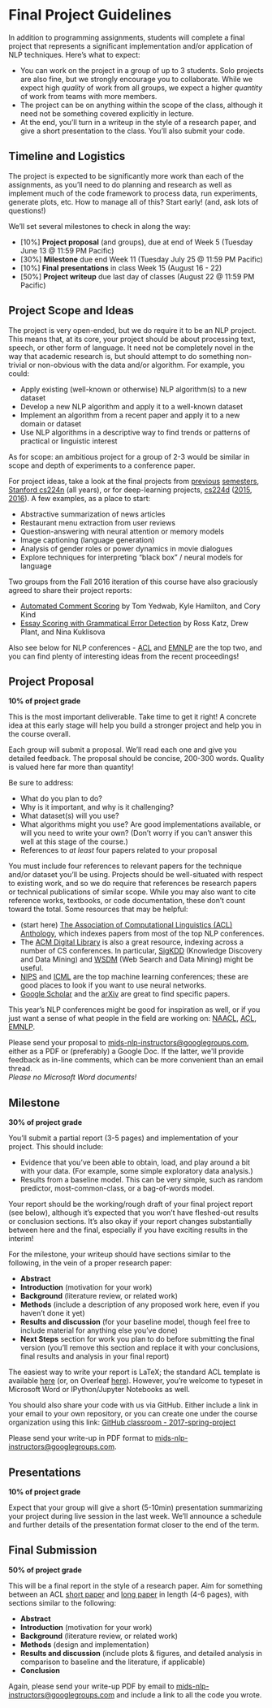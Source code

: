 # Final Project Guidelines

In addition to programming assignments, students will complete a final project that represents a significant implementation and/or application of NLP techniques. Here’s what to expect:
- You can work on the project in a group of up to 3 students. Solo projects are also fine, but we strongly encourage you to collaborate.  While we expect high _quality_ of work from all groups, we expect a higher _quantity_ of work from teams with more members.
- The project can be on anything within the scope of the class, although it need not be something covered explicitly in lecture.
- At the end, you’ll turn in a writeup in the style of a research paper, and give a short presentation to the class. You’ll also submit your code.

## Timeline and Logistics
The project is expected to be significantly more work than each of the assignments, as you’ll need to do planning and research as well as implement much of the code framework to process data, run experiments, generate plots, etc. How to manage all of this? Start early! (and, ask lots of questions!)

We’ll set several milestones to check in along the way:
- [10%] **Project proposal** (and groups), due at end of Week 5 (Tuesday June 13 @ 11:59 PM Pacific)
- [30%] **Milestone** due end Week 11 (Tuesday July 25 @ 11:59 PM Pacific)
- [10%] **Final presentations** in class Week 15 (August 16 - 22)
- [50%] **Project writeup** due last day of classes (August 22 @ 11:59 PM Pacific)

## Project Scope and Ideas
The project is very open-ended, but we do require it to be an NLP project. This means that, at its core, your project should be about processing text, speech, or other form of language. It need not be completely novel in the way that academic research is, but should attempt to do something non-trivial or non-obvious with the data and/or algorithm. For example, you could:
- Apply existing (well-known or otherwise) NLP algorithm(s) to a new dataset
- Develop a new NLP algorithm and apply it to a well-known dataset
- Implement an algorithm from a recent paper and apply it to a new domain or dataset
- Use NLP algorithms in a descriptive way to find trends or patterns of practical or linguistic interest

As for scope: an ambitious project for a group of 2-3 would be similar in scope and depth of experiments to a conference paper.

For project ideas, take a look at the final projects from [previous](example-comment-quality.pdf) [semesters](example-grammar.pdf), [Stanford cs224n](http://nlp.stanford.edu/courses/cs224n/) (all years), or for deep-learning projects, [cs224d](http://cs224d.stanford.edu/) ([2015](http://cs224d.stanford.edu/reports_2015.html), [2016](http://cs224d.stanford.edu/reports_2016.html)). A few examples, as a place to start:
- Abstractive summarization of news articles
- Restaurant menu extraction from user reviews
- Question-answering with neural attention or memory models
- Image captioning (language generation)
- Analysis of gender roles or power dynamics in movie dialogues
- Explore techniques for interpreting “black box” / neural models for language

Two groups from the Fall 2016 iteration of this course have also graciously agreed to share their project reports:
- [Automated Comment Scoring](example-comment-quality.pdf) by Tom Yedwab, Kyle Hamilton, and Cory Kind
- [Essay Scoring with Grammatical Error Detection](example-grammar.pdf) by Ross Katz, Drew Plant, and Nina Kuklisova

Also see below for NLP conferences - [ACL](http://acl2016.org/index.php?article_id=68) and [EMNLP](http://www.emnlp2016.net/accepted-papers.html) are the top two, and you can find plenty of interesting ideas from the recent proceedings!

## Project Proposal
**10% of project grade**

This is the most important deliverable.  Take time to get it right! A concrete idea at this early stage will help you build a stronger project and help you in the course overall. 

Each group will submit a proposal.  We’ll read each one and give you detailed feedback. The proposal should be concise, 200-300 words. Quality is valued here far more than quantity!

Be sure to address:
- What do you plan to do?
- Why is it important, and why is it challenging?
- What dataset(s) will you use?
- What algorithms might you use? Are good implementations available, or will you need to write your own? (Don’t worry if you can’t answer this well at this stage of the course.)
- References to _at least_ four papers related to your proposal

You must include four references to relevant papers for the technique and/or dataset you’ll be using. Projects should be well-situated with respect to existing work, and so we do require that references be research papers or technical publications of similar scope. While you may also want to cite reference works, textbooks, or code documentation, these don’t count toward the total. Some resources that may be helpful:
- (start here) [The Association of Computational Linguistics (ACL) Anthology](http://aclweb.org/anthology/), which indexes papers from most of the top NLP conferences.
- The [ACM Digital Library](http://dl.acm.org/) is also a great resource, indexing across a number of CS conferences. In particular, [SigKDD](http://www.kdd.org/) (Knowledge Discovery and Data Mining) and [WSDM](http://www.wsdm-conference.org/) (Web Search and Data Mining) might be useful.
- [NIPS](https://nips.cc/Conferences/2015) and [ICML](http://icml.cc/2016/) are the top machine learning conferences; these are good places to look if you want to use neural networks.
- [Google Scholar](https://scholar.google.com/) and the [arXiv](https://arxiv.org/) are great to find specific papers.

This year’s NLP conferences might be good for inspiration as well, or if you just want a sense of what people in the field are working on: [NAACL](http://aclweb.org/anthology/N/N16/), [ACL](http://aclweb.org/anthology/P/P16/), [EMNLP](http://aclweb.org/anthology/D/D16/).

Please send your proposal to mids-nlp-instructors@googlegroups.com, either as a PDF or (preferably) a Google Doc. If the latter, we'll provide feedback as in-line comments, which can be more convenient than an email thread.  
_Please no Microsoft Word documents!_

## Milestone
**30% of project grade**

You’ll submit a partial report (3-5 pages) and implementation of your project. This should include:
- Evidence that you’ve been able to obtain, load, and play around a bit with your data.  (For example,  some simple exploratory data analysis.)
- Results from a baseline model. This can be very simple, such as random predictor, most-common-class, or a bag-of-words model.

Your report should be the working/rough draft of your final project report (see below), although it’s expected that you won’t have fleshed-out results or conclusion sections. It’s also okay if your report changes substantially between here and the final, especially if you have exciting results in the interim!  

For the milestone, your writeup should have sections similar to the following, in the vein of a proper research paper:
- **Abstract**
- **Introduction** (motivation for your work)
- **Background** (literature review, or related work)
- **Methods** (include a description of any proposed work here, even if you haven’t done it yet)
- **Results and discussion** (for your baseline model, though feel free to include material for anything else you’ve done)
- **Next Steps** section for work you plan to do before submitting the final version (you’ll remove this section and replace it with your conclusions, final results and analysis in your final report)

The easiest way to write your report is LaTeX; the standard ACL template is available [here](http://acl2015.org/call_for_papers.html) (or, on Overleaf [here](https://www.overleaf.com/latex/templates/template-for-2-columns-acl-proceedings-style/bdxxrbqzsmpv#.WGV0frYrLdR)). However, you’re welcome to typeset in Microsoft Word or IPython/Jupyter Notebooks as well.

You should also share your code with us via GitHub. Either include a link in your email to your own repository, or you can create one under the course organization using this link: [GitHub classroom - 2017-spring-project](https://classroom.github.com/group-assignment-invitations/4caa36f0aacdbf7dd8a4105d4e79e2b4)

Please send your write-up in PDF format to mids-nlp-instructors@googlegroups.com.

## Presentations 
**10% of project grade**

Expect that your group will give a short (5-10min) presentation summarizing your project during live session in the last week. We’ll announce a schedule and further details of the presentation format closer to the end of the term.

## Final Submission
**50% of project grade**

This will be a final report in the style of a research paper. Aim for something between an ACL [short paper](http://aclweb.org/anthology/P/P16/#2000) and [long paper](http://aclweb.org/anthology/P/P16/#1000) in length (4-6 pages), with sections similar to the following:
- **Abstract**
- **Introduction** (motivation for your work)
- **Background** (literature review, or related work)
- **Methods** (design and implementation)
- **Results and discussion** (include plots & figures, and detailed analysis in comparison to baseline and the literature, if applicable)
- **Conclusion**

Again, please send your write-up PDF by email to mids-nlp-instructors@googlegroups.com and include a link to all the code you wrote.

